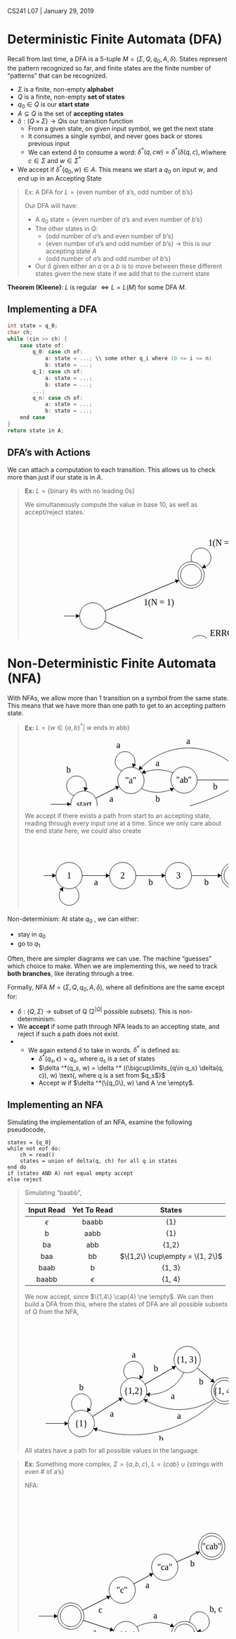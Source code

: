 CS241 L07 | January 29, 2019

# Deterministic Finite Automata (DFA)

Recall from last time, a DFA is a 5-tuple $M = (\Sigma, Q, q_0, A, \delta)​$. States represent the pattern recognized so far, and finite states are the finite number of “patterns” that can be recognized.

- $\Sigma$ is a finite, non-empty **alphabet**
- $Q​$ is a finite, non-empty **set of states**
- $q_0 \in Q$ is our **start state**
- $A \subseteq Q$ is the set of **accepting states**
- $\delta : (Q \times \Sigma) \to Q​$ is our transition function
  - From a given state, on given input symbol, we get the next state
  - It consumes a single symbol, and never goes back or stores previous input
  - We can extend $\delta​$ to consume a word: $\delta ^* (q, cw) = \delta ^* (\delta (q, c), w)​$ where $c \in \Sigma​$ and $w \in \Sigma^*​$
- We accept if $\delta ^*(q_0, w) \in A​$. This means we start a $q_0​$ on input $w​$, and end up in an Accepting State 

> Ex: A DFA for $L = \{\text{even number of a's, odd number of b's}\}$
>
> Our DFA will have:
>
> - A $q_0$ state = {even number of $a$’s and even number of $b$’s}
> - The other states in $Q$:
>   - {odd number of $a$’s and even number of $b$’s}
>   - {even number of $a$’s and odd number of $b$’s} $\to$ this is our accepting state $A$
>   - {odd number of $a$’s and odd number of $b$’s}
> - Our $\delta$ given either an $a$ or a $b$ is to move between these different states given the new state if we add that to the current state

**Theorem (Kleene)**: $L$ is regular $\iff L = L(M)$ for some DFA $M$.

## Implementing a DFA

```c++
int state = q_0;
char ch;
while (cin >> ch) {
    case state of:
    	q_0: case ch of:
    		a: state = ...; \\ some other q_i where (0 <= i <= n)
    		b: state = ...;
    	q_1: case ch of:
    		a: state = ...;
    		b: state = ...;
    	...;
    	q_n: case ch of:
    		a: state = ...;
    		b: state = ...;
    end case
}
return state in A;
```

## DFA’s with Actions

We can attach a computation to each transition. This allows us to check more than just if our state is in $A$.

> **Ex:** $L =\{ \text{binary #s with no leading 0s}\}$
>
> We simultaneously compute the value in base 10, as well as accept/reject states.
>
> <svg width="700" height="400" version="1.1" xmlns="http://www.w3.org/2000/svg">
> 	<ellipse stroke="black" stroke-width="1" fill="none" cx="154.5" cy="213.5" rx="30" ry="30"/>
> 	<ellipse stroke="black" stroke-width="1" fill="none" cx="378.5" cy="120.5" rx="30" ry="30"/>
> 	<ellipse stroke="black" stroke-width="1" fill="none" cx="378.5" cy="120.5" rx="24" ry="24"/>
> 	<ellipse stroke="black" stroke-width="1" fill="none" cx="362.5" cy="307.5" rx="30" ry="30"/>
> 	<ellipse stroke="black" stroke-width="1" fill="none" cx="362.5" cy="307.5" rx="24" ry="24"/>
> 	<polygon stroke="black" stroke-width="1" points="88.5,213.5 124.5,213.5"/>
> 	<polygon fill="black" stroke-width="1" points="124.5,213.5 116.5,208.5 116.5,218.5"/>
> 	<polygon stroke="black" stroke-width="1" points="182.207,201.997 350.793,132.003"/>
> 	<polygon fill="black" stroke-width="1" points="350.793,132.003 341.487,130.453 345.322,139.689"/>
> 	<text x="270.5" y="188.5" font-family="Times New Roman" font-size="20">1(N = 1)</text>
> 	<polygon stroke="black" stroke-width="1" points="181.838,225.855 335.162,295.145"/>
> 	<polygon fill="black" stroke-width="1" points="335.162,295.145 329.931,287.294 325.813,296.407"/>
> 	<text x="180.5" y="281.5" font-family="Times New Roman" font-size="20">0 (N = 0)</text>
> 	<path stroke="black" stroke-width="1" fill="none" d="M 380.579,90.689 A 22.5,22.5 0 1 1 403.426,104.017"/>
> 	<text x="417.5" y="53.5" font-family="Times New Roman" font-size="20">1(N = N*2 + 1) or 0 (N = N*2)</text>
> 	<polygon fill="black" stroke-width="1" points="403.426,104.017 412.762,105.373 408.736,96.219"/>
> 	<path stroke="black" stroke-width="1" fill="none" d="M 375.753,280.717 A 22.5,22.5 0 1 1 391.82,301.728"/>
> 	<text x="421.5" y="258.5" font-family="Times New Roman" font-size="20">ERROR</text>
> 	<polygon fill="black" stroke-width="1" points="391.82,301.728 399.94,306.53 399.695,296.533"/>
> </svg>
>
> 

# Non-Deterministic Finite Automata (NFA)

With NFAs, we allow more than 1 transition on a symbol from the same state. This means that we have more than one path to get to an accepting pattern state.

> **Ex:** $L = \{w\in \{a,b\}^* | \:\text{w ends in abb}\}​$
>
> <svg width="600" height="200" version="1.1" xmlns="http://www.w3.org/2000/svg">
> 	<ellipse stroke="black" stroke-width="1" fill="none" cx="134.5" cy="151.5" rx="30" ry="30"/>
> 	<text x="117.5" y="157.5" font-family="Times New Roman" font-size="20">start</text>
> 	<ellipse stroke="black" stroke-width="1" fill="none" cx="241.5" cy="97.5" rx="30" ry="30"/>
> 	<text x="228.5" y="103.5" font-family="Times New Roman" font-size="20">"a"</text>
> 	<ellipse stroke="black" stroke-width="1" fill="none" cx="362.5" cy="96.5" rx="30" ry="30"/>
> 	<text x="344.5" y="102.5" font-family="Times New Roman" font-size="20">"ab"</text>
> 	<ellipse stroke="black" stroke-width="1" fill="none" cx="503.5" cy="96.5" rx="30" ry="30"/>
> 	<text x="480.5" y="102.5" font-family="Times New Roman" font-size="20">"abb"</text>
> 	<ellipse stroke="black" stroke-width="1" fill="none" cx="503.5" cy="96.5" rx="24" ry="24"/>
> 	<polygon stroke="black" stroke-width="1" points="58.5,151.5 104.5,151.5"/>
> 	<polygon fill="black" stroke-width="1" points="104.5,151.5 96.5,146.5 96.5,156.5"/>
> 	<polygon stroke="black" stroke-width="1" points="161.283,137.984 214.717,111.016"/>
> 	<polygon fill="black" stroke-width="1" points="214.717,111.016 205.323,110.157 209.828,119.085"/>
> 	<text x="192.5" y="145.5" font-family="Times New Roman" font-size="20">a</text>
> 	<path stroke="black" stroke-width="1" fill="none" d="M 339.211,115.133 A 80.298,80.298 0 0 1 265.094,115.746"/>
> 	<polygon fill="black" stroke-width="1" points="339.211,115.133 329.8,114.468 334.489,123.3"/>
> 	<text x="297.5" y="145.5" font-family="Times New Roman" font-size="20">b</text>
> 	<polygon stroke="black" stroke-width="1" points="392.5,96.5 473.5,96.5"/>
> 	<polygon fill="black" stroke-width="1" points="473.5,96.5 465.5,91.5 465.5,101.5"/>
> 	<text x="428.5" y="117.5" font-family="Times New Roman" font-size="20">b</text>
> 	<path stroke="black" stroke-width="1" fill="none" d="M 112.068,131.757 A 22.5,22.5 0 1 1 136.526,121.686"/>
> 	<text x="94.5" y="79.5" font-family="Times New Roman" font-size="20">b</text>
> 	<polygon fill="black" stroke-width="1" points="136.526,121.686 143.269,115.088 133.55,112.733"/>
> 	<path stroke="black" stroke-width="1" fill="none" d="M 220.884,75.867 A 22.5,22.5 0 1 1 246.13,67.978"/>
> 	<text x="208.5" y="23.5" font-family="Times New Roman" font-size="20">a</text>
> 	<polygon fill="black" stroke-width="1" points="246.13,67.978 253.426,61.996 243.95,58.799"/>
> 	<path stroke="black" stroke-width="1" fill="none" d="M 266.427,81.06 A 89.494,89.494 0 0 1 337.305,80.475"/>
> 	<polygon fill="black" stroke-width="1" points="266.427,81.06 275.764,82.406 271.728,73.257"/>
> 	<text x="297.5" y="64.5" font-family="Times New Roman" font-size="20">a</text>
> 	<path stroke="black" stroke-width="1" fill="none" d="M 259.549,73.596 A 153.959,153.959 0 0 1 485.269,72.735"/>
> 	<polygon fill="black" stroke-width="1" points="259.549,73.596 268.646,71.098 261.29,64.324"/>
> 	<text x="367.5" y="14.5" font-family="Times New Roman" font-size="20">a</text>
> 	<path stroke="black" stroke-width="1" fill="none" d="M 478.072,112.408 A 432.687,432.687 0 0 1 163.462,159.301"/>
> 	<polygon fill="black" stroke-width="1" points="163.462,159.301 170.122,165.982 172.386,156.242"/>
> 	<text x="323.5" y="187.5" font-family="Times New Roman" font-size="20">b</text>
> </svg>
>
> We accept if there exists a path from start to an accepting state, reading through every input one at a time. Since we only care about the end state here, we could also create 
>
> <svg width="600" height="200" version="1.1" xmlns="http://www.w3.org/2000/svg">
> 	<ellipse stroke="black" stroke-width="1" fill="none" cx="100.5" cy="79.5" rx="30" ry="30"/>
> 	<text x="95.5" y="85.5" font-family="Times New Roman" font-size="20">1</text>
> 	<ellipse stroke="black" stroke-width="1" fill="none" cx="222.5" cy="79.5" rx="30" ry="30"/>
> 	<text x="217.5" y="85.5" font-family="Times New Roman" font-size="20">2</text>
> 	<ellipse stroke="black" stroke-width="1" fill="none" cx="349.5" cy="79.5" rx="30" ry="30"/>
> 	<text x="344.5" y="85.5" font-family="Times New Roman" font-size="20">3</text>
> 	<ellipse stroke="black" stroke-width="1" fill="none" cx="477.5" cy="79.5" rx="30" ry="30"/>
> 	<text x="472.5" y="85.5" font-family="Times New Roman" font-size="20">4</text>
> 	<ellipse stroke="black" stroke-width="1" fill="none" cx="477.5" cy="79.5" rx="24" ry="24"/>
> 	<polygon stroke="black" stroke-width="1" points="130.5,79.5 192.5,79.5"/>
> 	<polygon fill="black" stroke-width="1" points="192.5,79.5 184.5,74.5 184.5,84.5"/>
> 	<text x="157.5" y="100.5" font-family="Times New Roman" font-size="20">a</text>
> 	<polygon stroke="black" stroke-width="1" points="252.5,79.5 319.5,79.5"/>
> 	<polygon fill="black" stroke-width="1" points="319.5,79.5 311.5,74.5 311.5,84.5"/>
> 	<text x="281.5" y="100.5" font-family="Times New Roman" font-size="20">b</text>
> 	<polygon stroke="black" stroke-width="1" points="379.5,79.5 447.5,79.5"/>
> 	<polygon fill="black" stroke-width="1" points="447.5,79.5 439.5,74.5 439.5,84.5"/>
> 	<text x="408.5" y="100.5" font-family="Times New Roman" font-size="20">b</text>
> 	<path stroke="black" stroke-width="1" fill="none" d="M 113.725,106.297 A 22.5,22.5 0 1 1 87.275,106.297"/>
> 	<text x="86.5" y="168.5" font-family="Times New Roman" font-size="20">a, b</text>
> 	<polygon fill="black" stroke-width="1" points="87.275,106.297 78.527,109.83 86.618,115.708"/>
> 	<polygon stroke="black" stroke-width="1" points="42.5,79.5 70.5,79.5"/>
> 	<polygon fill="black" stroke-width="1" points="70.5,79.5 62.5,74.5 62.5,84.5"/>
> </svg>

Non-determinism: At state $q_0$ , we can either:

- stay in $q_0​$
- go to $q_1$

Often, there are simpler diagrams we can use. The machine “guesses” which choice to make. When we are implementing this, we need to track **both branches**, like iterating through a tree. 

Formally, NFA $M = ( \Sigma, Q, q_0, A, \delta)$, where all definitions are the same except for:

- $\delta : (Q, \Sigma) \to \text{subset of Q }(2 ^{|Q|} \text{ possible subsets})$. This is non-determinism. 
- We **accept** if some path through NFA leads to an accepting state, and reject if such a path does not exist.
- - We again extend $\delta$ to take in words. $\delta ^*$ is defined as:
    - $\delta ^* (q_s, \epsilon) = q_s$, where $q_s$ is a set of states
    - $\delta ^*(q_s, w) = \delta ^* ((\bigcup\limits_{q\in q_s} \delta(q, c)), w) \text{, where q is a set from $q_s$}​$
    - Accept $w$ if $\delta ^*(\{q_0\}, w) \and A \ne \empty$.

## Implementing an NFA

Simulating the implementation of an NFA, examine the following pseudocode,

```
states = {q_0}
while not eof do:
	ch = read()
	states = union of delta(q, ch) for all q in states
end do
if (states AND A) not equal empty accept
else reject
```

> Simulating “baabb”,
>
> | Input Read | Yet To Read |             States              |
> | :--------: | :---------: | :-----------------------------: |
> | $\epsilon$ |    baabb    |               {1}               |
> |     b      |    aabb     |               {1}               |
> |     ba     |     abb     |              {1,2}              |
> |    baa     |     bb      | $\{1,2\} \cup\empty = \{1, 2\}$ |
> |    baab    |      b      |             {1, 3}              |
> |   baabb    | $\epsilon$  |             {1, 4}              |
>
> We now accept, since $\{1,4\} \cap{4} \ne \empty$. We can then build a DFA from this, where the states of DFA are all possible subsets of $Q​$ from the NFA,
>
> <svg width="600" height="350" version="1.1" xmlns="http://www.w3.org/2000/svg">
> 	<ellipse stroke="black" stroke-width="1" fill="none" cx="128.5" cy="231.5" rx="30" ry="30"/>
> 	<text x="113.5" y="237.5" font-family="Times New Roman" font-size="20">{1}</text>
> 	<ellipse stroke="black" stroke-width="1" fill="none" cx="247.5" cy="157.5" rx="30" ry="30"/>
> 	<text x="225.5" y="163.5" font-family="Times New Roman" font-size="20">{1,2}</text>
> 	<ellipse stroke="black" stroke-width="1" fill="none" cx="369.5" cy="86.5" rx="30" ry="30"/>
> 	<text x="344.5" y="92.5" font-family="Times New Roman" font-size="20">{1, 3}</text>
> 	<ellipse stroke="black" stroke-width="1" fill="none" cx="454.5" cy="157.5" rx="30" ry="30"/>
> 	<text x="429.5" y="163.5" font-family="Times New Roman" font-size="20">{1, 4}</text>
> 	<ellipse stroke="black" stroke-width="1" fill="none" cx="454.5" cy="157.5" rx="24" ry="24"/>
> 	<polygon stroke="black" stroke-width="1" points="153.976,215.658 222.024,173.342"/>
> 	<polygon fill="black" stroke-width="1" points="222.024,173.342 212.59,173.321 217.871,181.813"/>
> 	<text x="193.5" y="215.5" font-family="Times New Roman" font-size="20">a</text>
> 	<polygon stroke="black" stroke-width="1" points="273.429,142.41 343.571,101.59"/>
> 	<polygon fill="black" stroke-width="1" points="343.571,101.59 334.142,101.292 339.172,109.935"/>
> 	<text x="293.5" y="112.5" font-family="Times New Roman" font-size="20">b</text>
> 	<path stroke="black" stroke-width="1" fill="none" d="M 234.275,130.703 A 22.5,22.5 0 1 1 260.725,130.703"/>
> 	<text x="243.5" y="81.5" font-family="Times New Roman" font-size="20">a</text>
> 	<polygon fill="black" stroke-width="1" points="260.725,130.703 269.473,127.17 261.382,121.292"/>
> 	<polygon stroke="black" stroke-width="1" points="47.5,231.5 98.5,231.5"/>
> 	<polygon fill="black" stroke-width="1" points="98.5,231.5 90.5,226.5 90.5,236.5"/>
> 	<path stroke="black" stroke-width="1" fill="none" d="M 115.275,204.703 A 22.5,22.5 0 1 1 141.725,204.703"/>
> 	<text x="123.5" y="155.5" font-family="Times New Roman" font-size="20">b</text>
> 	<polygon fill="black" stroke-width="1" points="141.725,204.703 150.473,201.17 142.382,195.292"/>
> 	<path stroke="black" stroke-width="1" fill="none" d="M 362.084,115.411 A 85.698,85.698 0 0 1 276.301,165.334"/>
> 	<polygon fill="black" stroke-width="1" points="276.301,165.334 283.816,171.037 284.72,161.078"/>
> 	<text x="332.5" y="175.5" font-family="Times New Roman" font-size="20">a</text>
> 	<path stroke="black" stroke-width="1" fill="none" d="M 431.15,176.254 A 147.402,147.402 0 0 1 270.85,176.254"/>
> 	<polygon fill="black" stroke-width="1" points="270.85,176.254 274.845,184.8 280.282,176.407"/>
> 	<text x="346.5" y="220.5" font-family="Times New Roman" font-size="20">a</text>
> 	<path stroke="black" stroke-width="1" fill="none" d="M 434.26,179.623 A 272.006,272.006 0 0 1 156.308,242.716"/>
> 	<polygon fill="black" stroke-width="1" points="156.308,242.716 162.269,250.028 165.493,240.562"/>
> 	<text x="305.5" y="272.5" font-family="Times New Roman" font-size="20">b</text>
> 	<polygon stroke="black" stroke-width="1" points="392.524,105.732 431.476,138.268"/>
> 	<polygon fill="black" stroke-width="1" points="431.476,138.268 428.541,129.302 422.13,136.977"/>
> 	<text x="396.5" y="142.5" font-family="Times New Roman" font-size="20">b</text>
> </svg>
>
> All states have a path for all possible values in the language.

> **Ex:** Something more complex, $\Sigma = \{a,b,c\}$, $L = \{cab\} \cup \{\text{strings with even # of a's}\}$
>
> NFA:
>
> <svg width="600" height="400" version="1.1" xmlns="http://www.w3.org/2000/svg">
> 	<ellipse stroke="black" stroke-width="1" fill="none" cx="104.5" cy="274.5" rx="30" ry="30"/>
> 	<ellipse stroke="black" stroke-width="1" fill="none" cx="104.5" cy="274.5" rx="24" ry="24"/>
> 	<ellipse stroke="black" stroke-width="1" fill="none" cx="221.5" cy="215.5" rx="30" ry="30"/>
> 	<text x="208.5" y="221.5" font-family="Times New Roman" font-size="20">"c"</text>
> 	<ellipse stroke="black" stroke-width="1" fill="none" cx="318.5" cy="163.5" rx="30" ry="30"/>
> 	<text x="301.5" y="169.5" font-family="Times New Roman" font-size="20">"ca"</text>
> 	<ellipse stroke="black" stroke-width="1" fill="none" cx="425.5" cy="116.5" rx="30" ry="30"/>
> 	<text x="403.5" y="122.5" font-family="Times New Roman" font-size="20">"cab"</text>
> 	<ellipse stroke="black" stroke-width="1" fill="none" cx="425.5" cy="116.5" rx="24" ry="24"/>
> 	<ellipse stroke="black" stroke-width="1" fill="none" cx="230.5" cy="316.5" rx="30" ry="30"/>
> 	<text x="202.5" y="322.5" font-family="Times New Roman" font-size="20">odd a's</text>
> 	<ellipse stroke="black" stroke-width="1" fill="none" cx="363.5" cy="316.5" rx="30" ry="30"/>
> 	<text x="331.5" y="322.5" font-family="Times New Roman" font-size="20">even a's</text>
> 	<ellipse stroke="black" stroke-width="1" fill="none" cx="363.5" cy="316.5" rx="24" ry="24"/>
> 	<polygon stroke="black" stroke-width="1" points="131.287,260.992 194.713,229.008"/>
> 	<polygon fill="black" stroke-width="1" points="194.713,229.008 185.319,228.146 189.821,237.074"/>
> 	<text x="167.5" y="266.5" font-family="Times New Roman" font-size="20">c</text>
> 	<polygon stroke="black" stroke-width="1" points="247.94,201.326 292.06,177.674"/>
> 	<polygon fill="black" stroke-width="1" points="292.06,177.674 282.647,177.047 287.371,185.861"/>
> 	<text x="274.5" y="210.5" font-family="Times New Roman" font-size="20">a</text>
> 	<polygon stroke="black" stroke-width="1" points="345.967,151.435 398.033,128.565"/>
> 	<polygon fill="black" stroke-width="1" points="398.033,128.565 388.698,127.204 392.719,136.36"/>
> 	<text x="376.5" y="161.5" font-family="Times New Roman" font-size="20">b</text>
> 	<polygon stroke="black" stroke-width="1" points="132.96,283.987 202.04,307.013"/>
> 	<polygon fill="black" stroke-width="1" points="202.04,307.013 196.031,299.74 192.869,309.227"/>
> 	<text x="154.5" y="316.5" font-family="Times New Roman" font-size="20">a</text>
> 	<path stroke="black" stroke-width="1" fill="none" d="M 223.102,345.453 A 22.5,22.5 0 1 1 203.019,328.239"/>
> 	<text x="152.5" y="388.5" font-family="Times New Roman" font-size="20">b, c</text>
> 	<polygon fill="black" stroke-width="1" points="203.019,328.239 194.078,325.229 196.396,334.957"/>
> 	<path stroke="black" stroke-width="1" fill="none" d="M 254.535,298.764 A 92.966,92.966 0 0 1 339.465,298.764"/>
> 	<polygon fill="black" stroke-width="1" points="339.465,298.764 334.633,290.662 330.065,299.558"/>
> 	<text x="292.5" y="279.5" font-family="Times New Roman" font-size="20">a</text>
> 	<path stroke="black" stroke-width="1" fill="none" d="M 375.239,289.019 A 22.5,22.5 0 1 1 392.453,309.102"/>
> 	<text x="420.5" y="264.5" font-family="Times New Roman" font-size="20">b, c</text>
> 	<polygon fill="black" stroke-width="1" points="392.453,309.102 400.828,313.444 400.026,303.476"/>
> 	<path stroke="black" stroke-width="1" fill="none" d="M 339.478,334.252 A 92.891,92.891 0 0 1 254.522,334.252"/>
> 	<polygon fill="black" stroke-width="1" points="254.522,334.252 259.35,342.357 263.923,333.464"/>
> 	<text x="292.5" y="365.5" font-family="Times New Roman" font-size="20">a</text>
> 	<polygon stroke="black" stroke-width="1" points="31.5,274.5 74.5,274.5"/>
> 	<polygon fill="black" stroke-width="1" points="74.5,274.5 66.5,269.5 66.5,279.5"/>
> </svg>
>
> 